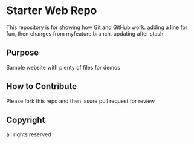 # Starter Web Repo

This repository is for showing how Git and GitHub work. adding a line for fun, then changes from myfeature branch.
updating after stash

## Purpose

Sample website with plenty of files for demos

## How to Contribute

Please fork this repo and then issure pull request for review

## Copyright

all rights reserved